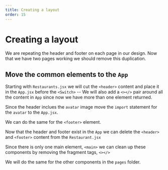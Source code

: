 ```yaml
---
title: Creating a layout
order: 15
---
```


# Creating a layout

We are repeating the header and footer on each page in our design. Now that we
have two pages working we should remove this duplication.

## Move the common elements to the `App`

Starting with `Restaurants.jsx` we will cut the `<header>` content and place it
in the `App.jsx` before the `<Switch>` -- We will also add a `<></>` pair around
all the content in `App` since now we have more than one element returned.

Since the header inclues the `avatar` image move the `import` statement for the
`avatar` to the `App.jsx`.

We can do the same for the `<footer>` element.

Now that the header and footer exist in the `App` we can delete the `<header>`
and `<footer>` content from the `Restaurant.jsx`

Since there is only one main element, `<main>` we can clean up these components
by removing the fragment tags, `<></>`

We will do the same for the other components in the `pages` folder.

<GithubCommitViewer repo="suncoast-devs/TacoTuesday" commit="ef38b498b4af2f96ac67426c3f2c0c7994a00553" />
